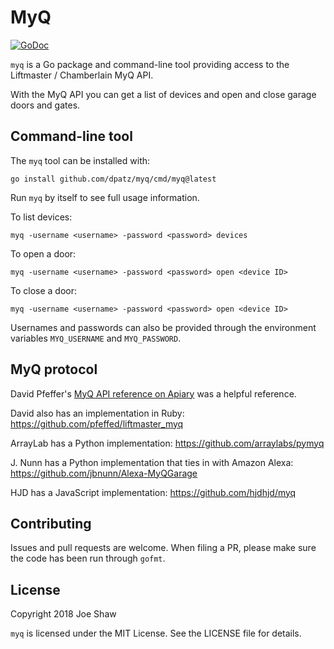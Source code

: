 # MyQ

[![GoDoc](https://godoc.org/github.com/joeshaw/myq?status.svg)](http://godoc.org/github.com/joeshaw/myq)

`myq` is a Go package and command-line tool providing access to
the Liftmaster / Chamberlain MyQ API.

With the MyQ API you can get a list of devices and open and close
garage doors and gates.

## Command-line tool

The `myq` tool can be installed with:

    go install github.com/dpatz/myq/cmd/myq@latest

Run `myq` by itself to see full usage information.

To list devices:

    myq -username <username> -password <password> devices

To open a door:

    myq -username <username> -password <password> open <device ID>

To close a door:

    myq -username <username> -password <password> open <device ID>

Usernames and passwords can also be provided through the environment
variables `MYQ_USERNAME` and `MYQ_PASSWORD`.

## MyQ protocol

David Pfeffer's [MyQ API reference on
Apiary](https://unofficialliftmastermyq.docs.apiary.io/) was a helpful
reference.

David also has an implementation in Ruby:
https://github.com/pfeffed/liftmaster_myq

ArrayLab has a Python implementation:
https://github.com/arraylabs/pymyq

J. Nunn has a Python implementation that ties in with Amazon Alexa:
https://github.com/jbnunn/Alexa-MyQGarage

HJD has a JavaScript implementation:
https://github.com/hjdhjd/myq

## Contributing

Issues and pull requests are welcome.  When filing a PR, please make
sure the code has been run through `gofmt`.

## License

Copyright 2018 Joe Shaw

`myq` is licensed under the MIT License.  See the LICENSE file
for details.
